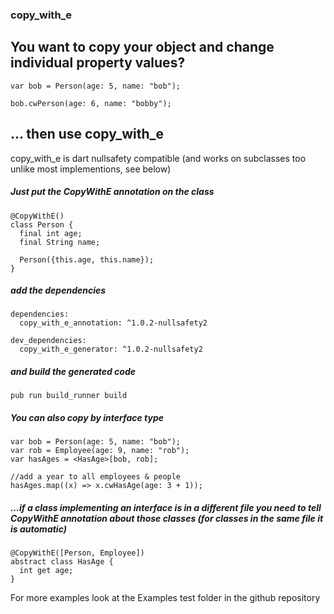 ### copy_with_e

## You want to copy your object and change individual property values?

```
var bob = Person(age: 5, name: "bob");

bob.cwPerson(age: 6, name: "bobby");
```

## ... then use copy_with_e

copy_with_e is dart nullsafety compatible (and works on subclasses too unlike most implementions, see below)

##### Just put the CopyWithE annotation on the class
```
@CopyWithE()
class Person {
  final int age;
  final String name;

  Person({this.age, this.name});
}
```

##### add the dependencies

```
dependencies:
  copy_with_e_annotation: ^1.0.2-nullsafety2

dev_dependencies:
  copy_with_e_generator: ^1.0.2-nullsafety2
```

##### and build the generated code
```
pub run build_runner build
```

##### You can also copy by interface type
```
var bob = Person(age: 5, name: "bob");
var rob = Employee(age: 9, name: "rob");
var hasAges = <HasAge>[bob, rob];

//add a year to all employees & people
hasAges.map((x) => x.cwHasAge(age: 3 + 1));
```

##### ...if a class implementing an interface is in a different file you need to tell CopyWithE annotation about those classes (for classes in the same file it is automatic)
```
@CopyWithE([Person, Employee])
abstract class HasAge {
  int get age;
}
```

For more examples look at the Examples test folder in the github repository
